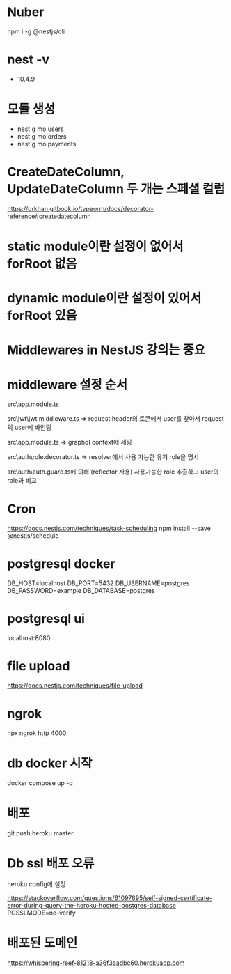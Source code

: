 # Nuber

npm i -g @nestjs/cli

# nest -v <br/>

- 10.4.9

# 모듈 생성

- nest g mo users
- nest g mo orders
- nest g mo payments

# CreateDateColumn, UpdateDateColumn 두 개는 스페셜 컬럼

https://orkhan.gitbook.io/typeorm/docs/decorator-reference#createdatecolumn

# static module이란 설정이 없어서 forRoot 없음

# dynamic module이란 설정이 있어서 forRoot 있음

# Middlewares in NestJS 강의는 중요

# middleware 설정 순서

src\app.module.ts

src\jwt\jwt.middleware.ts => request header의 토큰에서 user를 찾아서 request의 user에 바인딩

src\app.module.ts => graphql context에 세팅

src\auth\role.decorator.ts => resolver에서 사용 가능한 유저 role을 명시

src\auth\auth.guard.ts에 의해 (reflector 사용) 사용가능한 role 추출하고 user의 role과 비교

# Cron

https://docs.nestjs.com/techniques/task-scheduling
npm install --save @nestjs/schedule

# postgresql docker

DB_HOST=localhost
DB_PORT=5432
DB_USERNAME=postgres
DB_PASSWORD=example
DB_DATABASE=postgres

# postgresql ui

localhost:8080

# file upload

https://docs.nestjs.com/techniques/file-upload

# ngrok

npx ngrok http 4000

# db docker 시작

docker compose up -d

# 배포

git push heroku master

# Db ssl 배포 오류

heroku config에 설정

https://stackoverflow.com/questions/61097695/self-signed-certificate-error-during-query-the-heroku-hosted-postgres-database
PGSSLMODE=no-verify

# 배포된 도메인

https://whispering-reef-81218-a36f3aadbc60.herokuapp.com
